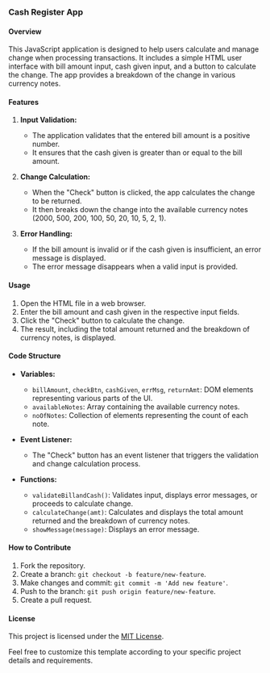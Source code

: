 ### Cash Register App

#### Overview

This JavaScript application is designed to help users calculate and manage change when processing transactions. It includes a simple HTML user interface with bill amount input, cash given input, and a button to calculate the change. The app provides a breakdown of the change in various currency notes.

#### Features

1. **Input Validation:**
   - The application validates that the entered bill amount is a positive number.
   - It ensures that the cash given is greater than or equal to the bill amount.

2. **Change Calculation:**
   - When the "Check" button is clicked, the app calculates the change to be returned.
   - It then breaks down the change into the available currency notes (2000, 500, 200, 100, 50, 20, 10, 5, 2, 1).

3. **Error Handling:**
   - If the bill amount is invalid or if the cash given is insufficient, an error message is displayed.
   - The error message disappears when a valid input is provided.

#### Usage

1. Open the HTML file in a web browser.
2. Enter the bill amount and cash given in the respective input fields.
3. Click the "Check" button to calculate the change.
4. The result, including the total amount returned and the breakdown of currency notes, is displayed.

#### Code Structure

- **Variables:**
  - `billAmount`, `checkBtn`, `cashGiven`, `errMsg`, `returnAmt`: DOM elements representing various parts of the UI.
  - `availableNotes`: Array containing the available currency notes.
  - `noOfNotes`: Collection of elements representing the count of each note.

- **Event Listener:**
  - The "Check" button has an event listener that triggers the validation and change calculation process.

- **Functions:**
  - `validateBillandCash()`: Validates input, displays error messages, or proceeds to calculate change.
  - `calculateChange(amt)`: Calculates and displays the total amount returned and the breakdown of currency notes.
  - `showMessage(message)`: Displays an error message.

#### How to Contribute

1. Fork the repository.
2. Create a branch: `git checkout -b feature/new-feature`.
3. Make changes and commit: `git commit -m 'Add new feature'`.
4. Push to the branch: `git push origin feature/new-feature`.
5. Create a pull request.

#### License

This project is licensed under the [MIT License](LICENSE).

Feel free to customize this template according to your specific project details and requirements.
